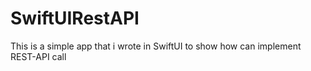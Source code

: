 # SwiftUIRestAPI
This is a simple app that i wrote in SwiftUI to show how can implement REST-API call
